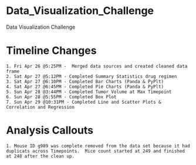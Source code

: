 # Data_Visualization_Challenge
Data Visualization Challenge
# Timeline Changes
    1. Fri Apr 26 @5:25PM -  Merged data sources and created cleaned data frame
    2. Sat Apr 27 @5:12PM - Completed Summary Statistics drug regimen
    3. Sat Apr 27 @6:10PM - Completed Bar Charts (Panda & PyPlt)
    4. Sat Apr 27 @6:45PM - Completed Pie Charts (Panda & PyPlt)
    5. Sun Apr 28 @3:44PM - Completed Tumor Volume at Max Timepoint
    6. Sun Apr 28 @5:55PM - Completed Box Plot 
    7. Sun Apr 29 @10:31PM - Completed Line and Scatter Plots & Correlation and Regression

# Analysis Callouts
    1. Mouse ID g989 was complete removed from the data set because it had duplicats across Timepoints.  Mice count started at 249 and finished at 248 after the clean up.

    


     